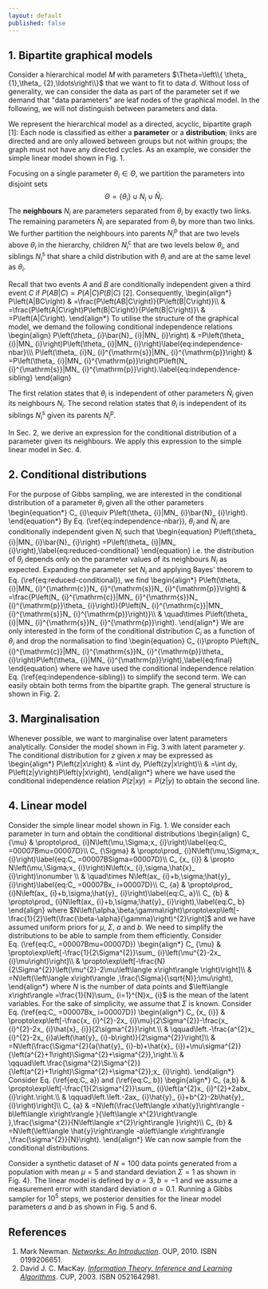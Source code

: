 ```yaml
---
layout: default
published: false
---
```


## 1\. Bipartite graphical models

Consider a hierarchical model $M$ with parameters $\Theta=\left\\{ \theta_ {1},\theta_ {2},\ldots\right\\}$ that we want to fit to data $d$. Without loss of generality, we can consider the data as part of the parameter set if we demand that "data parameters" are leaf nodes of the graphical model. In the following, we will not distinguish between parameters and data.

We represent the hierarchical model as a directed, acyclic, bipartite graph [1]: Each node is classified as either a **parameter** or a **distribution**; links are directed and are only allowed between groups but not within groups; the graph must not have any directed cycles. As an example, we consider the simple linear model shown in Fig. 1.


Focusing on a single parameter $\theta_ {i}\in\Theta$, we partition the parameters into disjoint sets
$$\Theta =\left\{ \theta_ {i}\right\} \cup N_ {i}\cup\bar{N}_ {i}. $$
The **neighbours** $N_ {i}$ are parameters separated from $\theta_ {i}$ by exactly two links. The remaining parameters $\bar{N}_ {i}$ are separated from $\theta_ {i}$ by more than two links. We further partition the neighbours into parents $N_ {i}^{\mathrm{p}}$ that are two levels above $\theta_ {i}$ in the hierarchy, children $N_ {i}^{\mathrm{c}}$ that are two levels below $\theta_ {i}$, and siblings $N_ {i}^{\mathrm{s}}$ that share a child distribution with $\theta_ {i}$ and are at the same level as $\theta_ {i}$.

Recall that two events $A$ and $B$ are conditionally independent given a third event $C$ if $P\left(AB|C\right)=P\left(A|C\right)P\left(B|C\right)$ [2]. Consequently,
\begin{align\*}
P\left(A|BC\right) & =\frac{P\left(AB|C\right)}{P\left(B|C\right)}\\\\
& =\frac{P\left(A|C\right)P\left(B|C\right)}{P\left(B|C\right)}\\ & =P\left(A|C\right).
\end{align\*}
To utilise the structure of the graphical model, we demand the following conditional independence relations
\begin{align}
P\left(\theta_ {i}\bar{N}_ {i}|MN_ {i}\right) & =P\left(\theta_ {i}|MN_ {i}\right)P\left(\theta_ {i}|MN_ {i}\right)\label{eq:independence-nbar}\\\\\\
P\left(\theta_ {i}N_ {i}^{\mathrm{s}}|MN_ {i}^{\mathrm{p}}\right) & =P\left(\theta_ {i}|MN_ {i}^{\mathrm{p}}\right)P\left(N_ {i}^{\mathrm{s}}|MN_ {i}^{\mathrm{p}}\right).\label{eq:independence-sibling}
\end{align}

The first relation states that $\theta_ {i}$ is independent of other parameters $\bar{N}_ {i}$ given its neighbours $N_ {i}$. The second relation states that $\theta_ {i}$ is independent of its siblings $N_ {i}^{\mathrm{s}}$ given its parents $N_ {i}^{\mathrm{p}}$.

In Sec. 2, we derive an expression for the conditional distribution of a parameter given its neighbours. We apply this expression to the simple linear model in Sec. 4.

## 2\. Conditional distributions

For the purpose of Gibbs sampling, we are interested in the conditional distribution of a parameter $\theta_ {i}$ given all the other parameters
\begin{equation\*}
C_ {i}\equiv P\left(\theta_ {i}|MN_ {i}\bar{N}_ {i}\right).
\end{equation\*}
By Eq. (\ref{eq:independence-nbar}), $\theta_ {i}$ and $\bar{N}_ {i}$ are conditionally independent given $N_ {i}$ such that
\begin{equation} P\left(\theta_ {i}|MN_ {i}\bar{N}_ {i}\right) =P\left(\theta_ {i}|MN_ {i}\right),\label{eq:reduced-conditional} \end{equation}
i.e. the distribution of $\theta_ {i}$ depends only on the parameter values of its neighbours $N_ {i}$ as expected. Expanding the parameter set $N_ {i}$ and applying Bayes' theorem to Eq. (\ref{eq:reduced-conditional}), we find
\begin{align\*}
P\left(\theta_ {i}|MN_ {i}^{\mathrm{c}}N_ {i}^{\mathrm{s}}N_ {i}^{\mathrm{p}}\right) & =\frac{P\left(N_ {i}^{\mathrm{c}}|MN_ {i}^{\mathrm{s}}N_ {i}^{\mathrm{p}}\theta_ {i}\right)}{P\left(N_ {i}^{\mathrm{c}}|MN_ {i}^{\mathrm{s}}N_ {i}^{\mathrm{p}}\right)}\\\\
& \quad\times P\left(\theta_ {i}|MN_ {i}^{\mathrm{s}}N_ {i}^{\mathrm{p}}\right).
\end{align\*}
We are only interested in the form of the conditional distribution $C_ {i}$ as a function of $\theta_ {i}$ and drop the normalisation to find
\begin{equation} C_ {i}\propto P\left(N_ {i}^{\mathrm{c}}|MN_ {i}^{\mathrm{s}}N_ {i}^{\mathrm{p}}\theta_ {i}\right)P\left(\theta_ {i}|MN_ {i}^{\mathrm{p}}\right),\label{eq:final}
\end{equation}
where we have used the conditional independence relation Eq. (\ref{eq:independence-sibling}) to simplify the second term. We can easily obtain both terms from the bipartite graph. The general structure is shown in Fig. 2.


## 3\. Marginalisation

Whenever possible, we want to marginalise over latent parameters analytically. Consider the model shown in Fig. 3 with latent parameter $y$. The conditional distribution for $z$ given $x$ may be expressed as
\begin{align\*}
P\left(z|x\right) & =\int dy\, P\left(zy|x\right)\\\\
& =\int dy\, P\left(z|y\right)P\left(y|x\right),
\end{align\*}
where we have used the conditional independence relation $P\left(z|xy\right)=P\left(z|y\right)$ to obtain the second line.


## 4\. Linear model

Consider the simple linear model shown in Fig. 1\. We consider each parameter in turn and obtain the conditional distributions
\begin{align}
C_ {\mu} & \propto\prod_ {i}N\left(\mu,\Sigma;x_ {i}\right)\label{eq:C_ =00007Bmu=00007D}\\\\
C_ {\Sigma} & \propto\prod_ {i}N\left(\mu,\Sigma;x_ {i}\right)\label{eq:C_ =00007BSigma=00007D}\\\\
C_ {x_ {i}} & \propto N\left(\mu,\Sigma;x_ {i}\right)N\left(x_ {i},\sigma,\hat{x}_ {i}\right)\nonumber \\\\
& \quad\times N\left(ax_ {i}+b,\sigma;\hat{y}_ {i}\right)\label{eq:C_ =00007Bx_ i=00007D}\\\\
C_ {a} & \propto\prod_ {i}N\left(ax_ {i}+b,\sigma;\hat{y}_ {i}\right)\label{eq:C_ a}\\\\
C_ {b} & \propto\prod_ {i}N\left(ax_ {i}+b,\sigma;\hat{y}_ {i}\right),\label{eq:C_ b} \end{align}
where $N\left(\alpha,\beta;\gamma\right)\propto\exp\left[-\frac{1}{2}\left(\frac{\beta-\alpha}{\gamma}\right)^{2}\right]$ and we have assumed uniform priors for $\mu$, $\Sigma$, $a$ and $b$. We need to simplify the distributions to be able to sample from them efficiently. Consider Eq. (\ref{eq:C_ =00007Bmu=00007D})
\begin{align\*}
C_ {\mu} & \propto\exp\left[-\frac{1}{2\Sigma^{2}}\sum_ {i}\left(\mu^{2}-2x_ {i}\mu\right)\right]\\\\
& \propto\exp\left[-\frac{N}{2\Sigma^{2}}\left(\mu^{2}-2\mu\left\langle x\right\rangle \right)\right]\\\\
& =N\left(\left\langle x\right\rangle ,\frac{\Sigma}{\sqrt{N}};\mu\right),
\end{align\*}
where $N$ is the number of data points and $\left\langle x\right\rangle =\frac{1}{N}\sum_ {i=1}^{N}x_ {i}$ is the mean of the latent variables. For the sake of simplicity, we assume that $\Sigma$ is known. Consider Eq. (\ref{eq:C_ =00007Bx_ i=00007D})
\begin{align\*} C_ {x_ {i}} & \propto\exp\left[-\frac{x_ {i}^{2}-2x_ {i}\mu}{2\Sigma^{2}}-\frac{x_ {i}^{2}-2x_ {i}\hat{x}_ {i}}{2\sigma^{2}}\right.\\\\
& \qquad\left.-\frac{a^{2}x_ {i}^{2}-2x_ {i}a\left(\hat{y}_ {i}-b\right)}{2\sigma^{2}}\right]\\\\
& =N\left(\frac{\Sigma^{2}(a(\hat{y}_ {i}-b)+\hat{x}_ {i})+\mu\sigma^{2}}{\left(a^{2}+1\right)\Sigma^{2}+\sigma^{2}},\right.\\\\
& \qquad\left.\frac{\sigma^{2}\Sigma^{2}}{\left(a^{2}+1\right)\Sigma^{2}+\sigma^{2}};x_ {i}\right).
\end{align\*}
Consider Eq. (\ref{eq:C_ a}) and (\ref{eq:C_ b})
\begin{align\*} C_ {a,b} & \propto\exp\left[-\frac{1}{2\sigma^{2}}\sum_ {i}\left(a^{2}x_ {i}^{2}+2abx_ {i}\right.\right.\\\\
& \qquad\left.\left.-2ax_ {i}\hat{y}_ {i}+b^{2}-2b\hat{y}_ {i}\right)\right]\\\\
C_ {a} & =N\left(\frac{\left\langle x\hat{y}\right\rangle -b\left\langle x\right\rangle }{\left\langle x^{2}\right\rangle },\frac{\sigma^{2}}{N\left\langle x^{2}\right\rangle }\right)\\\\
C_ {b} & =N\left(\left\langle \hat{y}\right\rangle -a\left\langle x\right\rangle ,\frac{\sigma^{2}}{N}\right). \end{align\*}
 We can now sample from the conditional distributions.

Consider a synthetic dataset of $N=100$ data points generated from a population with mean $\mu=5$ and standard deviation $\Sigma=1$ as shown in Fig. 4}. The linear model is defined by $a=3$, $b=-1$ and we assume a measurement error with standard deviation $\sigma=0.1$. Running a Gibbs sampler for $10^{5}$ steps, we posterior densities for the linear model parameters $a$ and $b$ as shown in Fig. 5 and 6.


## References

1.  Mark Newman. _[Networks: An Introduction](http://www.amazon.co.uk/Networks-Introduction-Mark-Newman/dp/0199206651)_. OUP, 2010\. ISBN 0199206651.
2.  David J. C. MacKay. _[Information Theory, Inference and Learning Algorithms](http://www.amazon.co.uk/Information-Theory-Inference-Learning-Algorithms/dp/0521642981)_. CUP, 2003\. ISBN 0521642981.

